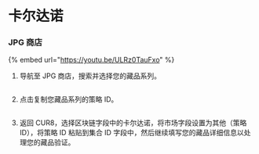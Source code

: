 # 卡尔达诺

### JPG 商店



{% embed url="https://youtu.be/ULRz0TauFxo" %}

1. 导航至 JPG 商店，搜索并选择您的藏品系列。

<figure><img src="../../.gitbook/assets/Screenshot 2024-08-30 at 06.59.10.png" alt=""><figcaption></figcaption></figure>

2. 点击复制您藏品系列的策略 ID。

<figure><img src="../../.gitbook/assets/Screenshot 2024-08-30 at 07.00.30.png" alt=""><figcaption></figcaption></figure>

3. 返回 CUR8，选择区块链字段中的卡尔达诺，将市场字段设置为其他（策略 ID），将策略 ID 粘贴到集合 ID 字段中，然后继续填写您的藏品详细信息以处理您的藏品验证。

<figure><img src="../../.gitbook/assets/Screenshot 2025-01-31 at 10.56.00.png" alt=""><figcaption></figcaption></figure>